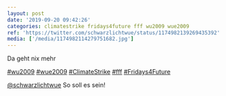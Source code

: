 ```yaml
---
layout: post
date: '2019-09-20 09:42:26'
categories: climatestrike fridays4future fff wu2009 wue2009
ref: 'https://twitter.com/schwarzlichtwue/status/1174982139269435392'
media: ['/media/1174982114279751682.jpg']
---
```

Da geht nix mehr

[#wu2009](/t/wu2009) [#wue2009](/t/wue2009) [#ClimateStrike](/t/climatestrike) [#fff](/t/fff) [#Fridays4Future](/t/fridays4future) 

[@schwarzlichtwue](https://twitter.com/schwarzlichtwue) So soll es sein!